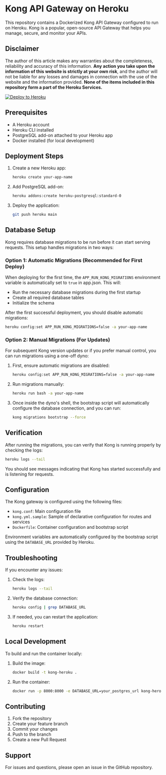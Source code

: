 # Kong API Gateway on Heroku

This repository contains a Dockerized Kong API Gateway configured to run on Heroku. Kong is a popular, open-source API Gateway that helps you manage, secure, and monitor your APIs.

## Disclaimer

The author of this article makes any warranties about the completeness, reliability and accuracy of this information. **Any action you take upon the information of this website is strictly at your own risk**, and the author will not be liable for any losses and damages in connection with the use of the website and the information provided. **None of the items included in this repository form a part of the Heroku Services.**

[![Deploy to Heroku](https://www.herokucdn.com/deploy/button.svg)](https://heroku.com/deploy)

## Prerequisites

- A Heroku account
- Heroku CLI installed
- PostgreSQL add-on attached to your Heroku app
- Docker installed (for local development)

## Deployment Steps

1. Create a new Heroku app:
   ```bash
   heroku create your-app-name
   ```

2. Add PostgreSQL add-on:
   ```bash
   heroku addons:create heroku-postgresql:standard-0
   ```

3. Deploy the application:
   ```bash
   git push heroku main
   ```

## Database Setup

Kong requires database migrations to be run before it can start serving requests. This setup handles migrations in two ways:

### Option 1: Automatic Migrations (Recommended for First Deploy)

When deploying for the first time, the `APP_RUN_KONG_MIGRATIONS` environment variable is automatically set to `true` in app.json. This will:
- Run the necessary database migrations during the first startup
- Create all required database tables
- Initialize the schema

After the first successful deployment, you should disable automatic migrations:
```bash
heroku config:set APP_RUN_KONG_MIGRATIONS=false -a your-app-name
```

### Option 2: Manual Migrations (For Updates)

For subsequent Kong version updates or if you prefer manual control, you can run migrations using a one-off dyno:

1. First, ensure automatic migrations are disabled:
   ```bash
   heroku config:set APP_RUN_KONG_MIGRATIONS=false -a your-app-name
   ```

2. Run migrations manually:
   ```bash
   heroku run bash -a your-app-name
   ```

3. Once inside the dyno's shell, the bootstrap script will automatically configure the database connection, and you can run:
   ```bash
   kong migrations bootstrap --force
   ```

## Verification

After running the migrations, you can verify that Kong is running properly by checking the logs:

```bash
heroku logs --tail
```

You should see messages indicating that Kong has started successfully and is listening for requests.

## Configuration

The Kong gateway is configured using the following files:
- `kong.conf`: Main configuration file
- `kong.yml.sample`: Sample of declarative configuration for routes and services
- `Dockerfile`: Container configuration and bootstrap script

Environment variables are automatically configured by the bootstrap script using the `DATABASE_URL` provided by Heroku.

## Troubleshooting

If you encounter any issues:

1. Check the logs:
   ```bash
   heroku logs --tail
   ```

2. Verify the database connection:
   ```bash
   heroku config | grep DATABASE_URL
   ```

3. If needed, you can restart the application:
   ```bash
   heroku restart
   ```

## Local Development

To build and run the container locally:

1. Build the image:
   ```bash
   docker build -t kong-heroku .
   ```

2. Run the container:
   ```bash
   docker run -p 8000:8000 -e DATABASE_URL=your_postgres_url kong-heroku
   ```

## Contributing

1. Fork the repository
2. Create your feature branch
3. Commit your changes
4. Push to the branch
5. Create a new Pull Request

## Support

For issues and questions, please open an issue in the GitHub repository.
